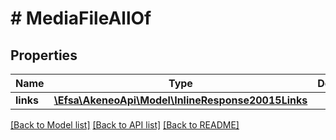 # # MediaFileAllOf

## Properties

Name | Type | Description | Notes
------------ | ------------- | ------------- | -------------
**links** | [**\Efsa\AkeneoApi\Model\InlineResponse20015Links**](InlineResponse20015Links.md) |  | [optional]

[[Back to Model list]](../../README.md#models) [[Back to API list]](../../README.md#endpoints) [[Back to README]](../../README.md)
